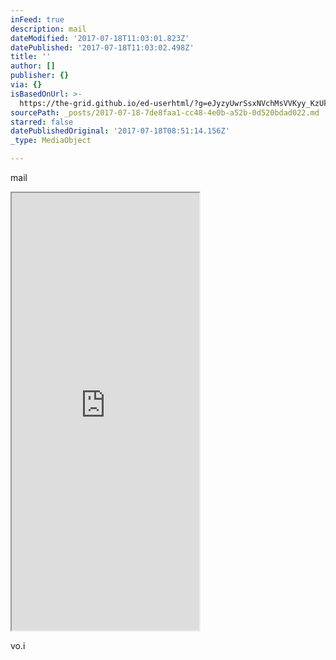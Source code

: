 ```yaml
---
inFeed: true
description: mail
dateModified: '2017-07-18T11:03:01.823Z'
datePublished: '2017-07-18T11:03:02.498Z'
title: ''
author: []
publisher: {}
via: {}
isBasedOnUrl: >-
  https://the-grid.github.io/ed-userhtml/?g=eJyzyUwrSsxNVchMsVVKyy_KzUktKdaFiCkpFBcl2ypllJQUFFvp68Nk9ZLzc8GcYv38bK-QshxjQ79ck8BEM8cAfXuITtuSolKgdjA7Kb8oJbXIVslASaE8M6Ukw1bJ0MBAVcnORh-i1g4AwmQsbw
sourcePath: _posts/2017-07-18-7de8faa1-cc48-4e0b-a52b-0d520bdad022.md
starred: false
datePublishedOriginal: '2017-07-18T08:51:14.156Z'
_type: MediaObject

---
```

mail

<iframe src="https://the-grid.github.io/ed-userhtml/?g=eJyzyUwrSsxNVchMsVVKyy_KzUktKdaFiCkpFBcl2ypllJQUFFvp68Nk9ZLzc8GcYv38bK-QshxjQ79ck8BEM8cAfSUFsM6k_KKU1CJbJQMlhfLMlJIMWyVDAwNVJTsbfYjJdgCf_ie_" height="700" style=""></iframe>

vo.i